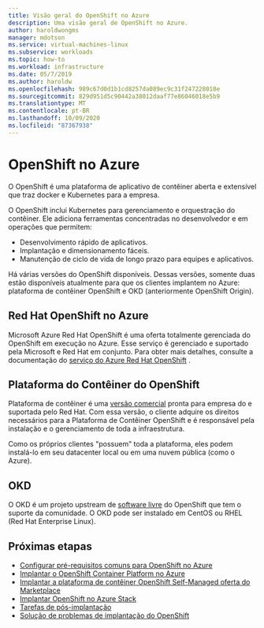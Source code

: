 ```yaml
---
title: Visão geral do OpenShift no Azure
description: Uma visão geral de OpenShift no Azure.
author: haroldwongms
manager: mdotson
ms.service: virtual-machines-linux
ms.subservice: workloads
ms.topic: how-to
ms.workload: infrastructure
ms.date: 05/7/2019
ms.author: haroldw
ms.openlocfilehash: 989c67d0d1b1cd8257da089ec9c31f247228018e
ms.sourcegitcommit: 829d951d5c90442a38012daaf77e86046018e5b9
ms.translationtype: MT
ms.contentlocale: pt-BR
ms.lasthandoff: 10/09/2020
ms.locfileid: "87367938"
---
```

# <a name="openshift-in-azure"></a>OpenShift no Azure

O OpenShift é uma plataforma de aplicativo de contêiner aberta e extensível que traz docker e Kubernetes para a empresa.  

O OpenShift inclui Kubernetes para gerenciamento e orquestração do contêiner. Ele adiciona ferramentas concentradas no desenvolvedor e em operações que permitem:

- Desenvolvimento rápido de aplicativos.
- Implantação e dimensionamento fáceis.
- Manutenção de ciclo de vida de longo prazo para equipes e aplicativos.

Há várias versões do OpenShift disponíveis.  Dessas versões, somente duas estão disponíveis atualmente para que os clientes implantem no Azure: plataforma de contêiner OpenShift e OKD (anteriormente OpenShift Origin).

## <a name="azure-red-hat-openshift"></a>Red Hat OpenShift no Azure

Microsoft Azure Red Hat OpenShift é uma oferta totalmente gerenciada do OpenShift em execução no Azure. Esse serviço é gerenciado e suportado pela Microsoft e Red Hat em conjunto. Para obter mais detalhes, consulte a documentação do [serviço do Azure Red Hat OpenShift](../../openshift/index.yml) .

## <a name="openshift-container-platform"></a>Plataforma do Contêiner do OpenShift

Plataforma de contêiner é uma [versão comercial](https://www.openshift.com) pronta para empresa do e suportada pelo Red Hat. Com essa versão, o cliente adquire os direitos necessários para a Plataforma de Contêiner OpenShift e é responsável pela instalação e o gerenciamento de toda a infraestrutura.

Como os próprios clientes "possuem" toda a plataforma, eles podem instalá-lo em seu datacenter local ou em uma nuvem pública (como o Azure).

## <a name="okd"></a>OKD

O OKD é um projeto upstream de [software livre](https://www.okd.io/) do OpenShift que tem o suporte da comunidade. O OKD pode ser instalado em CentOS ou RHEL (Red Hat Enterprise Linux).

## <a name="next-steps"></a>Próximas etapas

- [Configurar pré-requisitos comuns para OpenShift no Azure](./openshift-container-platform-3x-prerequisites.md)
- [Implantar o OpenShift Container Platform no Azure](./openshift-container-platform-3x.md)
- [Implantar a plataforma de contêiner OpenShift Self-Managed oferta do Marketplace](./openshift-container-platform-3x-marketplace-self-managed.md)
- [Implantar OpenShift no Azure Stack](./openshift-azure-stack.md)
- [Tarefas de pós-implantação](./openshift-container-platform-3x-post-deployment.md)
- [Solução de problemas de implantação do OpenShift](./openshift-container-platform-3x-troubleshooting.md)
